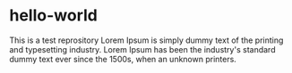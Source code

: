 hello-world
===========

This is a test reprository
Lorem Ipsum is simply dummy text of the printing and typesetting industry. Lorem Ipsum has been the industry's standard dummy text ever since the 1500s, when an unknown printers.
